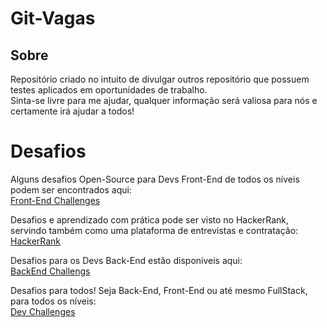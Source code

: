 # Git-Vagas

## Sobre
Repositório criado no intuito de divulgar outros repositório que possuem testes aplicados em oportunidades de trabalho.  
Sinta-se livre para me ajudar, qualquer informação será valiosa para nós e certamente irá ajudar a todos!


# Desafios 

Alguns desafios Open-Source para Devs Front-End de todos os níveis podem ser encontrados aqui:  
[Front-End Challenges](https://github.com/felipefialho/frontend-challenges?fbclid=IwAR0886ZvZwPrOLQ-fFJtt4-Bex5_2Sv5_Y5Kq7m1FYyIpy0tLA9vOqCKEa8)  

Desafios e aprendizado com prática pode ser visto no HackerRank, servindo também como uma plataforma de entrevistas e contratação:  
[HackerRank](https://www.hackerrank.com/)

Desafios para os Devs Back-End estão disponíveis aqui:  
[BackEnd Challengs](https://github.com/CollabCodeTech/backend-challenges)

Desafios para todos! Seja Back-End, Front-End ou até mesmo FullStack, para todos os níveis:  
[Dev Challenges](https://devchallenges.io/)
